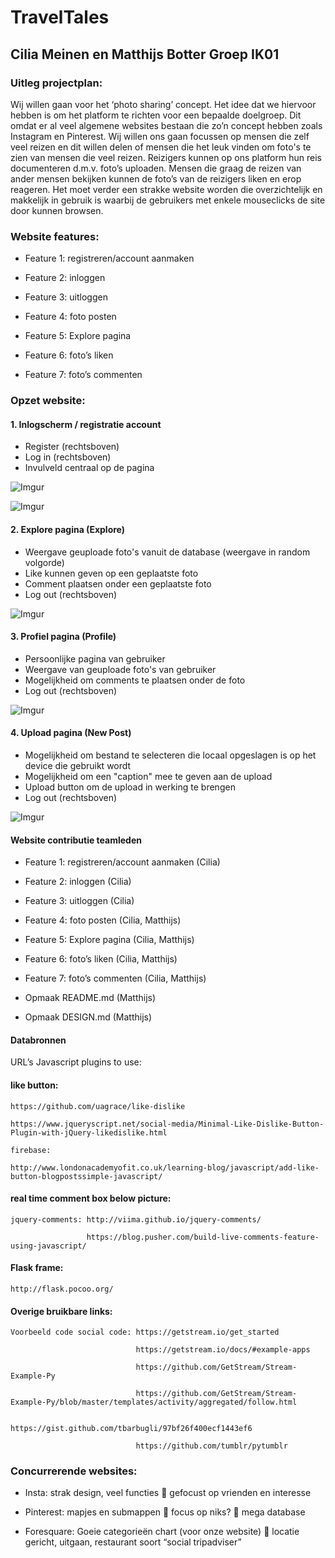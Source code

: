 # TravelTales

## Cilia Meinen en Matthijs Botter		Groep IK01

### Uitleg projectplan:

Wij willen gaan voor het ‘photo sharing’ concept. Het idee dat we hiervoor hebben is om het platform te richten voor een bepaalde doelgroep. Dit omdat er al veel algemene websites bestaan die zo’n concept hebben zoals Instagram en Pinterest. Wij willen ons gaan focussen op mensen die zelf veel reizen en dit willen delen of mensen die het leuk vinden om foto's te zien van mensen die veel reizen. Reizigers kunnen op ons platform hun reis documenteren d.m.v. foto’s uploaden. Mensen die graag de reizen van ander mensen bekijken kunnen de foto’s van de reizigers liken en erop reageren. Het moet verder een strakke website worden die overzichtelijk en makkelijk in gebruik is waarbij de gebruikers met enkele mouseclicks de site door kunnen browsen.


### Website features:

 * Feature 1: registreren/account aanmaken

 * Feature 2: inloggen

 * Feature 3: uitloggen

 * Feature 4: foto posten

 * Feature 5: Explore pagina

 * Feature 6: foto’s liken

 * Feature 7: foto’s commenten


### Opzet website:

#### 1.	Inlogscherm / registratie account

 * Register (rechtsboven)
 * Log in (rechtsboven)
 * Invulveld centraal op de pagina

![Imgur](https://i.imgur.com/WAJb17D.png)

![Imgur](https://i.imgur.com/WBp1cRC.png)

#### 2.	Explore pagina (Explore)

 * Weergave geuploade foto's vanuit de database (weergave in random volgorde)
 * Like kunnen geven op een geplaatste foto
 * Comment plaatsen onder een geplaatste foto
 * Log out (rechtsboven)

![Imgur](https://i.imgur.com/3Reyr2C.png)

#### 3.	Profiel pagina (Profile)

 * Persoonlijke pagina van gebruiker
 * Weergave van geuploade foto's van gebruiker
 * Mogelijkheid om comments te plaatsen onder de foto
 * Log out (rechtsboven)

![Imgur](https://i.imgur.com/NbwmgiG.png)

#### 4. Upload pagina (New Post)

 * Mogelijkheid om bestand te selecteren die locaal opgeslagen is op het device die gebruikt wordt
 * Mogelijkheid om een "caption" mee te geven aan de upload
 * Upload button om de upload in werking te brengen
 * Log out (rechtsboven)

![Imgur](https://i.imgur.com/rGSMN2t.png)


#### Website contributie teamleden

 * Feature 1: registreren/account aanmaken (Cilia)

 * Feature 2: inloggen (Cilia)

 * Feature 3: uitloggen (Cilia)

 * Feature 4: foto posten (Cilia, Matthijs)

 * Feature 5: Explore pagina (Cilia, Matthijs)

 * Feature 6: foto’s liken (Cilia, Matthijs)

 * Feature 7: foto’s commenten (Cilia, Matthijs)

 * Opmaak README.md (Matthijs)

 * Opmaak DESIGN.md (Matthijs)

#### Databronnen

URL’s Javascript plugins to use:

#### like button:

    https://github.com/uagrace/like-dislike

    https://www.jqueryscript.net/social-media/Minimal-Like-Dislike-Button-Plugin-with-jQuery-likedislike.html

    firebase:

    http://www.londonacademyofit.co.uk/learning-blog/javascript/add-like-button-blogpostssimple-javascript/

#### real time comment box below picture:

    jquery-comments: http://viima.github.io/jquery-comments/

                     https://blog.pusher.com/build-live-comments-feature-using-javascript/

#### Flask frame:

    http://flask.pocoo.org/

#### Overige bruikbare links:

    Voorbeeld code social code: https://getstream.io/get_started

                                https://getstream.io/docs/#example-apps

                                https://github.com/GetStream/Stream-Example-Py

                                https://github.com/GetStream/Stream-Example-Py/blob/master/templates/activity/aggregated/follow.html

                                https://gist.github.com/tbarbugli/97bf26f400ecf1443ef6

                                https://github.com/tumblr/pytumblr


### Concurrerende websites:

 * Insta: strak design, veel functies  gefocust op vrienden en interesse

 * Pinterest: mapjes en submappen  focus op niks?  mega database

 * Foresquare: Goeie categorieën chart (voor onze website)  locatie gericht, uitgaan, restaurant soort “social tripadviser”
